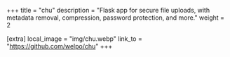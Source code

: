 +++
title = "chu"
description = "Flask app for secure file uploads, with metadata removal, compression, password protection, and more."
weight = 2

[extra]
local_image = "img/chu.webp"
link_to = "https://github.com/welpo/chu"
+++
